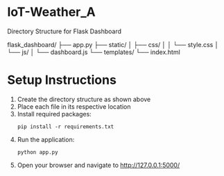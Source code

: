 # IoT-Weather_A
 Directory Structure for Flask Dashboard

flask_dashboard/
├── app.py
├── static/
│   ├── css/
│   │   └── style.css
│   └── js/
│       └── dashboard.js
└── templates/
    └── index.html

# Setup Instructions

1. Create the directory structure as shown above
2. Place each file in its respective location
3. Install required packages:
   ```
   pip install -r requirements.txt
   ```
4. Run the application:
   ```
   python app.py
   ```
5. Open your browser and navigate to http://127.0.0.1:5000/

